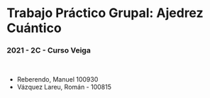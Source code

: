 # Trabajo Práctico Grupal: Ajedrez Cuántico

### 2021 - 2C - Curso Veiga

</br>

* Reberendo, Manuel 100930
* Vázquez Lareu, Román - 100815
